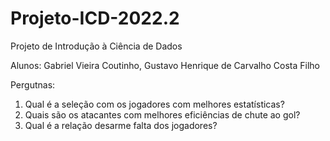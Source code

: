 # Projeto-ICD-2022.2
Projeto de Introdução à Ciência de Dados

Alunos: Gabriel Vieira Coutinho, Gustavo Henrique de Carvalho Costa Filho

Pergutnas:
  1) Qual é a seleção com os jogadores com melhores estatísticas?
  2) Quais são os atacantes com melhores eficiências de chute ao gol?
  3) Qual é a relação desarme falta dos jogadores?
